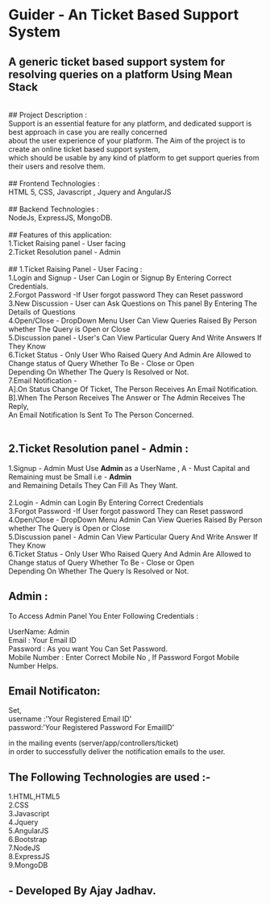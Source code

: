 # Guider - An Ticket Based Support System <br/>

## A generic ticket based support system for resolving queries on a platform Using Mean Stack<br/>
<br/>
## Project Description :<br/>
Support is an essential feature for any platform, and dedicated support is best approach in case you are really concerned <br/>
about the user experience of your platform. The Aim of the project is to create an online ticket based support system,<br/> 
which should be usable by any kind of platform to get support queries from their users and resolve them.<br/>
<br/>
## Frontend Technologies : <br/>
HTML 5, CSS, Javascript , Jquery and AngularJS <br/>
<br/>
## Backend Technologies : <br/>
NodeJs, ExpressJS, MongoDB. <br/>
<br/>
## Features of this application: <br/>
1.Ticket Raising panel - User facing <br/>
2.Ticket Resolution panel - Admin <br/>
<br/>
## 1.Ticket Raising Panel - User Facing : <br/>
 1.Login and Signup - User Can Login or Signup By Entering Correct Credentials. <br/>
 2.Forgot Password -If User forgot password They can Reset password <br/>
 3.New Discussion - User can Ask Questions on This panel By Entering The Details of Questions <br/>
 4.Open/Close - DropDown Menu User Can View Queries Raised By Person whether The Query is Open or Close <br/>
 5.Discussion panel - User's Can View Particular Query And Write Answers If They Know <br/>
 6.Ticket Status - Only User Who Raised Query And Admin Are Allowed to Change status of Query Whether To Be - Close or Open <br/> 
					Depending On Whether The Query Is Resolved or Not.<br/>
 7.Email Notification - <br/>
 A].On Status Change Of Ticket, The Person Receives An Email Notification.<br/> 					
 B].When The Person Receives The Answer or The Admin Receives The Reply, <br/>
    An Email Notification Is Sent To The Person Concerned.<br/>
 <br/>
 
## 2.Ticket Resolution panel - Admin :<br/>
 1.Signup - Admin Must Use <b> Admin </b> as a UserName , A - Must Capital and Remaining must be Small i.e - <b>Admin</b> <br/> 
			and Remaining Details They Can Fill As They Want.<br/>	
 2.Login - Admin can Login By Entering Correct Credentials <br/>
 3.Forgot Password -If User forgot password They can Reset password <br/>
 4.Open/Close - DropDown Menu Admin Can View Queries Raised By Person whether The Query is Open or Close <br/>
 5.Discussion panel - Admin Can View Particular Query And Write Answer If They Know <br/>
 6.Ticket Status - Only User Who Raised Query And Admin Are Allowed to Change status of Query Whether To Be - Close or Open <br/> 
				  Depending On Whether The Query Is Resolved or Not.<br/>		

## Admin : <br/>
To Access Admin Panel You Enter Following Credentials : <br/>

UserName: Admin <br/>
Email : Your Email ID <br/>
Password : As you want You Can Set Password. <br/>
Mobile Number : Enter Correct Mobile No , If Password Forgot Mobile Number Helps. <br/>

## Email Notificaton: <br/>

Set, <br/>
username :'Your Registered Email ID' <br/>
password:'Your Registered Password For EmailID'  <br/>

in the mailing events (server/app/controllers/ticket) <br/>
in order to successfully deliver the notification emails to the user.<br/>

## The Following Technologies are used :- <br/>
1.HTML,HTML5 </br>
2.CSS </br>
3.Javascript </br>
4.Jquery </br>
5.AngularJS </br>
6.Bootstrap </br>
7.NodeJS </br>
8.ExpressJS </br>
9.MongoDB </br>

 ## - Developed By Ajay Jadhav.